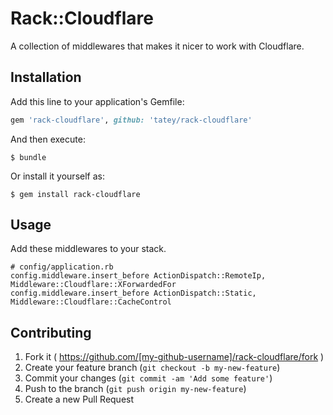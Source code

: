 # Rack::Cloudflare

A collection of middlewares that makes it nicer to work with Cloudflare.

## Installation

Add this line to your application's Gemfile:

```ruby
gem 'rack-cloudflare', github: 'tatey/rack-cloudflare'
```

And then execute:

    $ bundle

Or install it yourself as:

    $ gem install rack-cloudflare

## Usage

Add these middlewares to your stack.

    # config/application.rb
    config.middleware.insert_before ActionDispatch::RemoteIp, Middleware::Cloudflare::XForwardedFor
    config.middleware.insert_before ActionDispatch::Static, Middleware::Cloudflare::CacheControl

## Contributing

1. Fork it ( https://github.com/[my-github-username]/rack-cloudflare/fork )
2. Create your feature branch (`git checkout -b my-new-feature`)
3. Commit your changes (`git commit -am 'Add some feature'`)
4. Push to the branch (`git push origin my-new-feature`)
5. Create a new Pull Request
